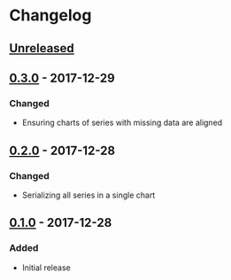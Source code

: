 # Changelog

## [Unreleased][]

[Unreleased]: https://github.com/chaostoolkit/chaostoolkit-reporting/compare/0.3.0...HEAD

## [0.3.0][] - 2017-12-29

[0.3.0]: https://github.com/chaostoolkit/chaostoolkit-reporting/compare/0.2.0...0.3.0

### Changed

-   Ensuring charts of series with missing data are aligned

## [0.2.0][] - 2017-12-28

[0.2.0]: https://github.com/chaostoolkit/chaostoolkit-reporting/compare/0.1.0...0.2.0

### Changed

-   Serializing all series in a single chart

## [0.1.0][] - 2017-12-28

[0.1.0]: https://github.com/chaostoolkit/chaostoolkit-reporting/tree/0.1.0

### Added

-   Initial release